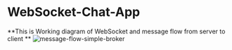 # WebSocket-Chat-App
**This is Working diagram of WebSocket and message flow from server to client **
![message-flow-simple-broker](https://github.com/Ramkalame/WebSocket-Chat-App/assets/88033129/8204aabd-80b8-46f4-b963-93256da032de)
